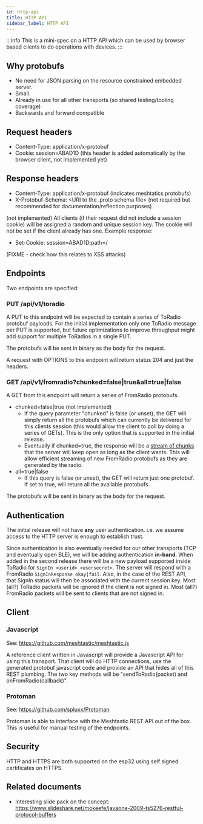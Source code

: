 ```yaml
---
id: http-api
title: HTTP API
sidebar_label: HTTP API
---
```


:::info
This is a mini-spec on a HTTP API which can be used by browser based clients to do operations with devices.
:::

## Why protobufs

- No need for JSON parsing on the resource constrained embedded server.
- Small.
- Already in use for all other transports (so shared testing/tooling coverage)
- Backwards and forward compatible

## Request headers

- Content-Type: application/x-protobuf
- Cookie: session=ABAD1D (this header is added automatically by the browser client, not implemented yet)

## Response headers

- Content-Type: application/x-protobuf (indicates meshtatics protobufs)
- X-Protobuf-Schema: <URI to the .proto schema file> (not required but recommended for documentation/reflection purposes)

(not implemented) All clients (if their request did not include a session cookie) will be assigned a random and unique session key. The cookie will not be set if the client already has one. Example response:

- Set-Cookie: session=ABAD1D;path=/

(FIXME - check how this relates to XSS attacks)

## Endpoints

Two endpoints are specified:

### PUT /api/v1/toradio

A PUT to this endpoint will be expected to contain a series of ToRadio protobuf payloads. For the initial implementation only one ToRadio message per PUT is supported, but future optimizations to improve throughput might add support for multiple ToRadios in a single PUT.

The protobufs will be sent in binary as the body for the request.

A request with OPTIONS to this endpoint will return status 204 and just the headers.

### GET /api/v1/fromradio?chunked=false|true&all=true|false

A GET from this endpoint will return a series of FromRadio protobufs.

- chunked=false|true (not implemented)
  - If the query parameter "chunked" is false (or unset), the GET will simply return all the protobufs which can currently be delivered for this clients session (this would allow the client to poll by doing a series of GETs). This is the only option that is supported in the initial release.
  - Eventually if chunked=true, the response will be a [stream of chunks](https://en.wikipedia.org/wiki/Chunked_transfer_encoding) that the server will keep open as long as the client wants. This will allow efficient streaming of new FromRadio protobufs as they are generated by the radio.
- all=true|false
  - If this query is false (or unset), the GET will return just one protobuf. If set to true, will return all the available protobufs.

The protobufs will be sent in binary as the body for the request.

## Authentication

The initial release will not have **any** user authentication. i.e. we assume access to the HTTP server is enough to establish trust.

Since authentication is also eventually needed for our other transports (TCP and eventually open BLE), we will be adding authentication **in-band**. When added in the second release there will be a new payload supported inside ToRadio for `SignIn <userid> <usersecret>`. The server will respond with a FromRadio `SignInResponse okay|fail`. Also, in the case of the REST API, that SignIn status will then be associated with the current session key. Most (all?) ToRadio packets will be ignored if the client is not signed in. Most (all?) FromRadio packets will be sent to clients that are not signed in.

## Client

### Javascript

See: <https://github.com/meshtastic/meshtastic.js>

A reference client written in Javascript will provide a Javascript API for using this transport. That client will do HTTP connections, use the generated protobuf javascript code and provide an API that hides all of this REST plumbing. The two key methods will be "sendToRadio(packet) and onFromRadio(callback)".

### Protoman

See: <https://github.com/spluxx/Protoman>

Protoman is able to interface with the Meshtastic REST API out of the box. This is useful for manual testing of the endpoints.

## Security

HTTP and HTTPS are both supported on the esp32 using self signed certificates on HTTPS.

## Related documents

- Interesting slide pack on the concept: <https://www.slideshare.net/mokeefe/javaone-2009-ts5276-restful-protocol-buffers>
